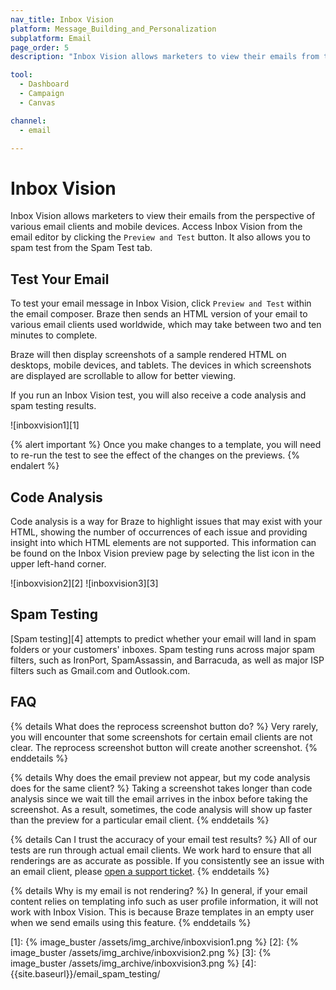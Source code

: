 ```yaml
---
nav_title: Inbox Vision
platform: Message_Building_and_Personalization
subplatform: Email
page_order: 5
description: "Inbox Vision allows marketers to view their emails from the perspective of various email clients and mobile devices. This reference article covers how to set up and use Inbox Vision."

tool:
  - Dashboard
  - Campaign
  - Canvas

channel:
  - email

---
```


# Inbox Vision

Inbox Vision allows marketers to view their emails from the perspective of various email clients and mobile devices. Access Inbox Vision from the email editor by clicking the `Preview and Test` button.  It also allows you to spam test from the Spam Test tab.

## Test Your Email

To test your email message in Inbox Vision, click `Preview and Test` within the email composer. Braze then sends an HTML version of your email to various email clients used worldwide, which may take between two and ten minutes to complete.

Braze will then display screenshots of a sample rendered HTML on desktops, mobile devices, and tablets. The devices in which screenshots are displayed are scrollable to allow for better viewing.

If you run an Inbox Vision test, you will also receive a code analysis and spam testing results.

![inboxvision1][1]

{% alert important %}
Once you make changes to a template, you will need to re-run the test to see the effect of the changes on the previews.
{% endalert %}

## Code Analysis

Code analysis is a way for Braze to highlight issues that may exist with your HTML, showing the number of occurrences of each issue and providing insight into which HTML elements are not supported. This information can be found on the Inbox Vision preview page by selecting the list icon in the upper left-hand corner.

![inboxvision2][2]
![inboxvision3][3]

## Spam Testing

[Spam testing][4] attempts to predict whether your email will land in spam folders or your customers' inboxes.  Spam testing runs across major spam filters, such as IronPort, SpamAssassin, and Barracuda, as well as major ISP filters such as Gmail.com and Outlook.com.

## FAQ

{% details What does the reprocess screenshot button do? %}
Very rarely, you will encounter that some screenshots for certain email clients are not clear.  The reprocess screenshot button will create another screenshot.
{% enddetails %}

{% details Why does the email preview not appear, but my code analysis does for the same client? %}
Taking a screenshot takes longer than code analysis since we wait till the email arrives in the inbox before taking the screenshot. As a result, sometimes, the code analysis will show up faster than the preview for a particular email client.
{% enddetails %}

{% details Can I trust the accuracy of your email test results? %}
All of our tests are run through actual email clients. We work hard to ensure that all renderings are as accurate as possible.  If you consistently see an issue with an email client, please [open a support ticket]({{site.baseurl}}/support_contact/).
{% enddetails %}

{% details Why is my email is not rendering? %}
In general, if your email content relies on templating info such as user profile information, it will not work with Inbox Vision. This is because Braze templates in an empty user when we send emails using this feature.
{% enddetails %}


[1]: {% image_buster /assets/img_archive/inboxvision1.png %}
[2]: {% image_buster /assets/img_archive/inboxvision2.png %}
[3]: {% image_buster /assets/img_archive/inboxvision3.png %}
[4]: {{site.baseurl}}/email_spam_testing/
